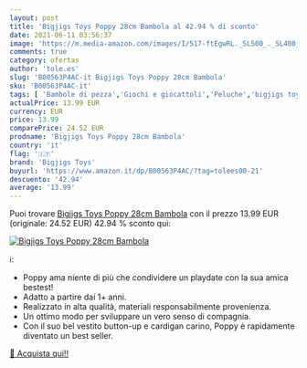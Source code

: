 ```yaml
---
layout: post
title: 'Bigjigs Toys Poppy 28cm Bambola al 42.94 % di sconto'
date: 2021-06-11 03:56:37
image: 'https://m.media-amazon.com/images/I/517-ftEgwRL._SL500_._SL400_.jpg'
comments: true
category: ofertas
author: 'tole.es'
slug: 'B00563P4AC-it Bigjigs Toys Poppy 28cm Bambola'
sku: 'B00563P4AC-it'
tags: [ 'Bambole di pezza','Giochi e giocattoli','Peluche','bigjigs toys', ]
actualPrice: 13.99 EUR
currency: EUR
price: 13.99
comparePrice: 24.52 EUR
prodname: 'Bigjigs Toys Poppy 28cm Bambola'
country: 'it'
flag: '🇮🇹'
brand: 'Bigjigs Toys'
buyurl: 'https://www.amazon.it/dp/B00563P4AC/?tag=tolees00-21'
descuento: '42.94'
average: '13.99'
---
```


Puoi trovare [Bigjigs Toys Poppy 28cm Bambola](https://www.amazon.it/dp/B00563P4AC/?tag=tolees00-21) con il prezzo 13.99 EUR (originale: 24.52 EUR) 42.94 % sconto qui:

[![Bigjigs Toys Poppy 28cm Bambola](https://m.media-amazon.com/images/I/517-ftEgwRL._SL500_._SL400_.jpg)](https://www.amazon.it/dp/B00563P4AC/?tag=tolees00-21)

ℹ️:

- Poppy ama niente di più che condividere un playdate con la sua amica bestest!
- Adatto a partire dai 1+ anni.
- Realizzato in alta qualità, materiali responsabilmente provenienza.
- Un ottimo modo per sviluppare un vero senso di compagnia.
- Con il suo bel vestito button-up e cardigan carino, Poppy è rapidamente diventato un best seller.

[🛒 Acquista qui!!](https://www.amazon.it/dp/B00563P4AC/?tag=tolees00-21)
